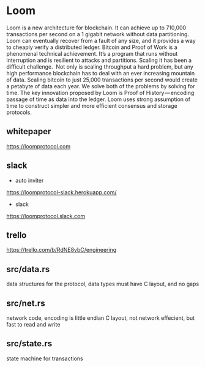 Loom
=====
Loom is a new architecture for blockchain. It can achieve up to 710,000 transactions per second on a 1 gigabit network without data partitioning. Loom can eventually recover from a fault of any size, and it provides a way to cheaply verify a distributed ledger.
Bitcoin and Proof of Work is a phenomenal technical achievement. It’s a program that runs without interruption and is resilient to attacks and partitions. Scaling it has been a difficult challenge. 
Not only is scaling throughput a hard problem, but any high performance blockchain has to deal with an ever increasing mountain of data. Scaling bitcoin to just 25,000 transactions per second would create a petabyte of data each year.
We solve both of the problems by solving for time. The key innovation proposed by Loom is Proof of History — encoding passage of time as data into the ledger. Loom uses strong assumption of time to construct simpler and more efficient consensus and storage protocols.

whitepaper
-----------
https://loomprotocol.com

slack
------
* auto inviter

https://loomprotocol-slack.herokuapp.com/

* slack

https://loomprotocol.slack.com

trello
------

https://trello.com/b/RdNE8vbC/engineering

src/data.rs
-----------

data structures for the protocol, data types must have C layout, and no gaps

src/net.rs
-----------

network code, encoding is little endian C layout, not network effecient, but fast to read and write

src/state.rs
-----------

state machine for transactions

